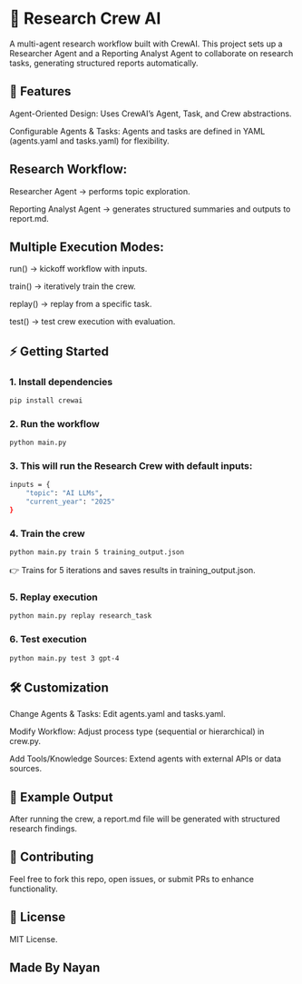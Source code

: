 # 🤖 Research Crew AI

A multi-agent research workflow built with CrewAI.
This project sets up a Researcher Agent and a Reporting Analyst Agent to collaborate on research tasks, generating structured reports automatically.

## 🚀 Features

Agent-Oriented Design: Uses CrewAI’s Agent, Task, and Crew abstractions.

Configurable Agents & Tasks: Agents and tasks are defined in YAML (agents.yaml and tasks.yaml) for flexibility.

## Research Workflow:

Researcher Agent → performs topic exploration.

Reporting Analyst Agent → generates structured summaries and outputs to report.md.

## Multiple Execution Modes:

run() → kickoff workflow with inputs.

train() → iteratively train the crew.

replay() → replay from a specific task.

test() → test crew execution with evaluation.

## ⚡ Getting Started
### 1. Install dependencies
```bash
pip install crewai
```

### 2. Run the workflow
```bash
python main.py
```

### 3. This will run the Research Crew with default inputs:
```bash
inputs = {
    "topic": "AI LLMs",
    "current_year": "2025"
}
```
### 4. Train the crew
``` bash
python main.py train 5 training_output.json
```

👉 Trains for 5 iterations and saves results in training_output.json.

### 5. Replay execution
```bash
python main.py replay research_task
```
### 6. Test execution
```bash
python main.py test 3 gpt-4
```
## 🛠️ Customization

Change Agents & Tasks: Edit agents.yaml and tasks.yaml.

Modify Workflow: Adjust process type (sequential or hierarchical) in crew.py.

Add Tools/Knowledge Sources: Extend agents with external APIs or data sources.

## 📑 Example Output

After running the crew, a report.md file will be generated with structured research findings.

## 🤝 Contributing

Feel free to fork this repo, open issues, or submit PRs to enhance functionality.

## 📜 License

MIT License.
## Made By Nayan
